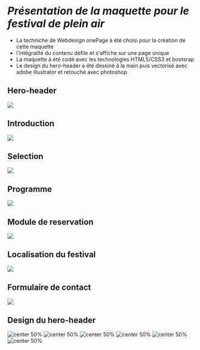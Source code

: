 # *Présentation de la maquette pour le festival de plein air* 

* La techniche de Webdesign onePage à été choisi pour la création de cette maquette  
* l’intégralité du contenu défile et s'affiche sur une page unique  
* La maquette à été codé avec les technologies HTML5/CSS3 et bootsrap  
* Le design du hero-header a été dessiné à la main puis vectorisé avec adobe illustrator et retouché avec photoshop


## Hero-header
![](preview/1affiche.png)

## Introduction
![](preview/presentation.png)

## Selection
![](preview/3prog.png)

## Programme
![](preview/4horaires.png)

## Module de reservation
![](preview/5resa.png)

## Localisation du festival
![](preview/6map.png)

## Formulaire de contact
![](preview/7contact.png)

## Design du hero-header
![center 50%](preview/ca.jpg)
![center 50%](preview/cb.jpg)
![center 50%](preview/c2.jpg)
![center 50%](preview/c3.jpg)
![center 50%](preview/c1.jpg)
![center 50%](preview/c44.png)


